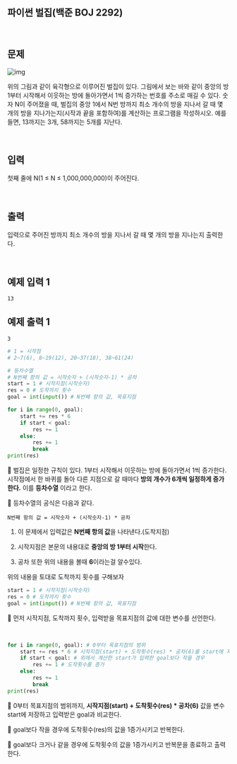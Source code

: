 ## 파이썬 벌집(백준 BOJ 2292)

<br>

## 문제

![img](https://www.acmicpc.net/JudgeOnline/upload/201009/3(2).png)

위의 그림과 같이 육각형으로 이루어진 벌집이 있다. 그림에서 보는 바와 같이 중앙의 방 1부터 시작해서 이웃하는 방에 돌아가면서 1씩 증가하는 번호를 주소로 매길 수 있다. 숫자 N이 주어졌을 때, 벌집의 중앙 1에서 N번 방까지 최소 개수의 방을 지나서 갈 때 몇 개의 방을 지나가는지(시작과 끝을 포함하여)를 계산하는 프로그램을 작성하시오. 예를 들면, 13까지는 3개, 58까지는 5개를 지난다.

<br>

## 입력

첫째 줄에 N(1 ≤ N ≤ 1,000,000,000)이 주어진다.

<br>

## 출력

입력으로 주어진 방까지 최소 개수의 방을 지나서 갈 때 몇 개의 방을 지나는지 출력한다.

<br>

## 예제 입력 1

```
13
```

## 예제 출력 1

```
3
```

``` python
# 1 = 시작점
# 2~7(6), 8~19(12), 20~37(18), 38~61(24)

# 등차수열 
# N번째 항의 값 = 시작숫자 + (시작숫자-1) * 공차
start = 1 # 시작지점(시작숫자)
res = 0 # 도착까지 횟수 
goal = int(input()) # N번째 항의 값, 목표지점

for i in range(0, goal): 
    start += res * 6
    if start < goal:
        res += 1
    else:
        res += 1
        break
print(res)
```

📌 벌집은 일정한 규칙이 있다. 1부터 시작해서 이웃하는 방에 돌아가면서 1씩 증가한다. 시작점에서 한 바퀴를 돌아 다른 지점으로 갈 때마다 **방의 개수가 6개씩 일정하게 증가한다.** 이를 **등차수열** 이라고 한다.

📌 등차수열의 공식은 다음과 같다.

 `N번째 항의 값 = 시작숫자 + (시작숫자-1) * 공차` 

1. 이 문제에서 입력값은 **N번째 항의 값**을 나타낸다.(도착지점)

2. 시작지점은 본문의 내용대로 **중앙의 방 1부터 시작**한다.

3. 공차 또한 위의 내용을 볼때 **6**이라는걸 알수있다.

위의 내용을 토대로 도착까지 횟수를 구해보자

``` python
start = 1 # 시작지점(시작숫자)
res = 0 # 도착까지 횟수 
goal = int(input()) # N번째 항의 값, 목표지점
```

📌 먼저 시작지점, 도착까지 횟수, 입력받을 목표지점의 값에 대한 변수를 선언한다.

<br>

``` python
for i in range(0, goal): # 0부터 목표지점의 범위 
    start += res * 6 # 시작지점(start) + 도착횟수(res) * 공차(6)를 start에 저장
    if start < goal: # 위에서 계산한 start가 입력한 goal보다 작을 경우
        res += 1 # 도착횟수를 증가
    else:
        res += 1
        break
print(res)
```

📌 0부터 목표지점의 범위까지, **시작지점(start) + 도착횟수(res) * 공차(6)** 값을 변수 start에 저장하고 입력받은 goal과 비교한다.

📌 goal보다 작을 경우에 도착횟수(res)의 값을 1증가시키고 반복한다.

📌 goal보다 크거나 같을 경우에 도착횟수의 값을 1증가시키고 반복문을 종료하고 출력한다.

